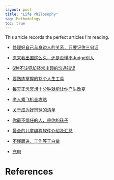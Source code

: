 ```yaml
---
layout: post
title: "Life Philosophy"
tag: Methodology
toc: true
---
```


This article records the perfect articles I'm reading.

<!--more-->

* [处理好自己与身边人的关系，只要记住三句话](/docs/good_relationships.pdf)
* [原来我出国这么久，还是没懂不Judge别人](/docs/do_not_judge_others.pdf)
* [6种不该犯却经常出现的沟通错误](/docs/Avoid_6_mistakes_in_communication.pdf)

* [要熟练掌握的12个人生工具](/docs/12_tools_for_everyone.pdf)
* [每天正念冥想十分钟就能让你产生改变](/docs/make_change_by_meditation.pdf)

* [老人乘飞机全攻略](/docs/old_person_take_airplane.pdf)
* [关于成为好爸爸的清单](/docs/list_for_good_dad.pdf)
* [你最不信任的人，是你的孩子](/docs/trust_your_child.pdf)
* [最全的儿童编程软件介绍及汇总](/docs/computer_software_for_child.pdf)

* [不懂跟进，工作等于白做](/docs/follow_up_your_work.pdf)

* [充电](/docs/Personal_Growth.pdf)

# References

